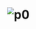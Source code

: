 # ![p0](https://user-images.githubusercontent.com/52517950/157585205-9693e2a8-00e9-4ae5-87ee-0f9c000959d4.png)
